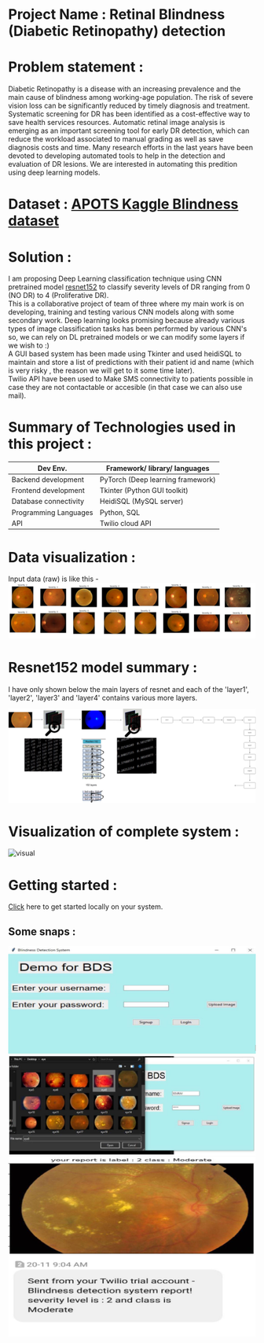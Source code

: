 # Project Name : Retinal Blindness (Diabetic Retinopathy) detection   

# Problem statement :    
Diabetic Retinopathy is a disease with an increasing prevalence and the main cause of blindness among working-age population. The risk of severe vision loss can be significantly reduced by timely diagnosis and treatment. Systematic screening for DR has been identified as a cost-effective way to save health services resources. Automatic retinal image analysis is emerging as an important screening tool for early DR detection, which can reduce the workload associated to manual grading as well as save diagnosis costs and time. Many research efforts in the last years have been devoted to developing automated tools to help in the detection and evaluation of DR lesions.
We are interested in automating this predition using deep learning models.

# Dataset : [APOTS Kaggle Blindness dataset](https://www.kaggle.com/c/aptos2019-blindness-detection)      

# Solution :   
I am proposing Deep Learning classification technique using CNN pretrained model [resnet152](https://github.com/pytorch/vision/blob/master/torchvision/models/resnet.py) to classify severity levels of DR ranging from 0 (NO DR) to 4 (Proliferative DR).   
This is a collaborative project of team of three where my main work is on developing, training and testing various CNN models along with some secondary work.
Deep learning looks promising because already various types of image classification tasks has been performed by various CNN's so, we can rely on DL pretrained models or we can modify some layers if we wish to :)    
A GUI based system has been made using Tkinter and used heidiSQL to maintain and store a list of predictions with their patient id and name (which is very risky , the reason we will get to it some time later).   
Twilio API have been used to Make SMS connectivity to patients possible in case they are not contactable or accesible (in that case we can also use mail).       

# Summary of Technologies used in this project :       
| Dev Env. | Framework/ library/ languages |
| ------------- | ------------- |
| Backend development  | PyTorch (Deep learning framework) |
| Frontend development | Tkinter (Python GUI toolkit) |
| Database connectivity | HeidiSQL (MySQL server) |
| Programming Languages | Python, SQL |
| API | Twilio cloud API|      

# Data visualization :     
Input data (raw) is like this -     
![visual1](images/visual1.JPG)

# Resnet152 model summary :     
I have only shown below the main layers of resnet and each of the 'layer1', 'layer2', 'layer3' and 'layer4' contains various more layers.      

![mat](images/mat.png)    

# Visualization of complete system :    
![visual](images/vis.gif)    


# Getting started :       
[Click](https://github.com/souravs17031999/Retinal_blindness_detection_Pytorch/blob/master/GettingStarted.md) here to get started locally on your system.

## Some snaps :     
![images/gui1.JPG](images/gui1.JPG)
![images/gui2.JPG](images/gui2.JPG)
![images/gui3.JPG](images/gui3.JPG)
![images/sms.JPG](images/sms.JPG)       
